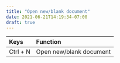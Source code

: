 ```yaml
---
title: "Open new/blank document"
date: 2021-06-21T14:19:34-07:00
draft: true
---
```


| Keys                                      | Function                                               |
|:------------------------------------------|:-------------------------------------------------------|
| Ctrl + N 	                                | Open new/blank document                                |